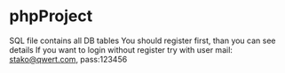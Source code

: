 # phpProject
SQL file contains all DB tables 
You should register first, than you can see details
If you want to login without register try with user mail: stako@qwert.com, pass:123456
